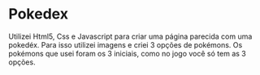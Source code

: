 # Pokedex
Utilizei Html5, Css e Javascript para criar uma página parecida com uma pokedéx.
Para isso utilizei imagens e criei 3 opções de pokémons.
Os pokémons que usei foram os 3 iniciais, como no jogo você só tem as 3 opções.
